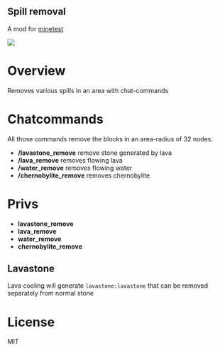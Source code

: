 
Spill removal
-----------------

A mod for [minetest](http://www.minetest.net)

![](https://github.com/pandorabox-io/spill_removal/workflows/luacheck/badge.svg)

# Overview

Removes various spills in an area with chat-commands

# Chatcommands

All those commands remove the blocks in an area-radius of 32 nodes.

* **/lavastone_remove** remove stone generated by lava
* **/lava_remove** removes flowing lava
* **/water_remove** removes flowing water
* **/chernobylite_remove** removes chernobylite

# Privs

* **lavastone_remove**
* **lava_remove**
* **water_remove**
* **chernobylite_remove**

## Lavastone

Lava cooling will generate `lavastone:lavastone` that can be removed separately from normal stone

# License

MIT
